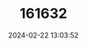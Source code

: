 ---
title: "161632"
category: "Heteronarce bentuviai"
draft: false
date: 2024-02-22 13:03:52
languages:
  English: ["Eilat Sleeper Ray"]
---